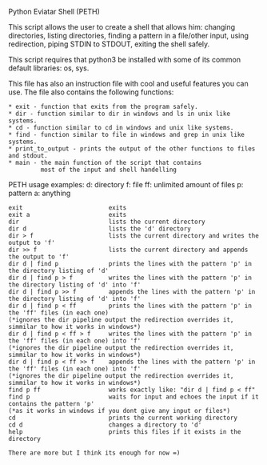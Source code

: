 Python Eviatar Shell (PETH)

This script allows the user to create a shell that allows him:
    changing directories,
    listing directories,
    finding a pattern in a file/other input,
    using redirection,
    piping STDIN to STDOUT,
    exiting the shell safely. 

This script requires that python3 be installed with some of its common
default libraries: os, sys.

This file has also an instruction file with cool and useful features you can use.
The file also contains the following functions:

    * exit - function that exits from the program safely.
    * dir - function similar to dir in windows and ls in unix like systems.
    * cd - function similar to cd in windows and unix like systems.
    * find - function similar to file in windows and grep in unix like systems.
    * print_to_output - prints the output of the other functions to files and stdout.
    * main - the main function of the script that contains
             most of the input and shell handelling


PETH usage examples:
d: directory
f: file
ff: unlimited amount of files
p: pattern
a: anything

    exit                        exits
    exit a                      exits
    dir                         lists the current directory
    dir d                       lists the 'd' directory
    dir > f                     lists the current directory and writes the output to 'f'
    dir >> f                    lists the current directory and appends the output to 'f'
    dir d | find p              prints the lines with the pattern 'p' in the directory listing of 'd'
    dir d | find p > f          writes the lines with the pattern 'p' in the directory listing of 'd' into 'f'
    dir d | find p >> f         appends the lines with the pattern 'p' in the directory listing of 'd' into 'f'
    dir d | find p < ff         prints the lines with the pattern 'p' in the 'ff' files (in each one)
    (*ignores the dir pipeline output the redirection overrides it, simmilar to how it works in windows*)
    dir d | find p < ff > f     writes the lines with the pattern 'p' in the 'ff' files (in each one) into 'f' 
    (*ignores the dir pipeline output the redirection overrides it, simmilar to how it works in windows*)
    dir d | find p < ff >> f    appends the lines with the pattern 'p' in the 'ff' files (in each one) into 'f'
    (*ignores the dir pipeline output the redirection overrides it, simmilar to how it works in windows*)
    find p ff                   works exactly like: "dir d | find p < ff"                   
    find p                      waits for input and echoes the input if it contains the pattern 'p'
    (*as it works in windows if you dont give any input or files*)
    cd                          prints the current working directory
    cd d                        changes a directory to 'd'
    help                        prints this files if it exists in the directory

    There are more but I think its enough for now =)